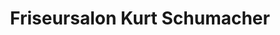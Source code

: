 ---
title: "Friseursalon Kurt Schumacher"
url: /muellenbach/friseursalon-kurt-schumacher/
shop: Friseur
---